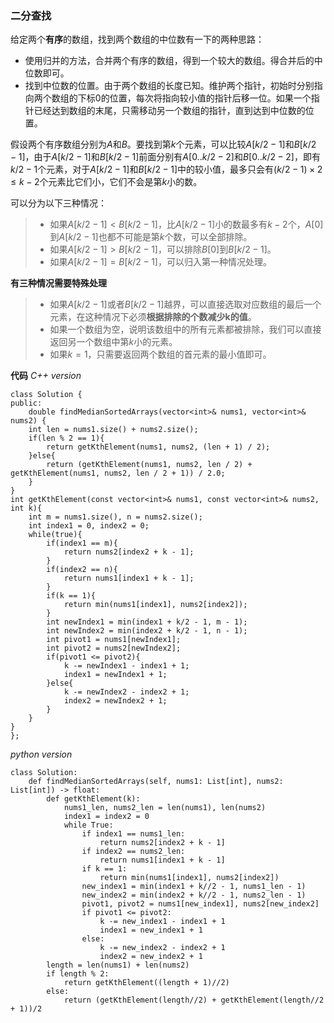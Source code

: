 ### 二分查找
给定两个**有序**的数组，找到两个数组的中位数有一下的两种思路：
- 使用归并的方法，合并两个有序的数组，得到一个较大的数组。得合并后的中位数即可。
- 找到中位数的位置。由于两个数组的长度已知。维护两个指针，初始时分别指向两个数组的下标0的位置，每次将指向较小值的指针后移一位。如果一个指针已经达到数组的末尾，只需移动另一个数组的指针，直到达到中位数的位置。

假设两个有序数组分别为$A$和$B$。要找到第$k$个元素，可以比较$A[k/2-1]$和$B[k/2-1]$，由于$A[k/2-1]$和$B[k/2-1]$前面分别有$A[ 0..k/2-2]$和$B[ 0..k/2-2]$，即有$k/2-1$个元素，对于$A[ k/2-1]$和$B[ k/2-1]$中的较小值，最多只会有$(k/2-1)\times 2\le k-2$个元素比它们小，它们不会是第$k$小的数。

可以分为以下三种情况：
> - 如果$A[k/2-1]<B[k/2-1]$，比$A[k/2-1]$小的数最多有$k-2$个，$A[0]$到$A[k/2-1]$也都不可能是第$k$个数，可以全部排除。
> - 如果$A[k/2-1]>B[k/2-1]$，可以排除$B[0]$到$B[k/2-1]$。
> - 如果$A[k/2-1]=B[k/2-1]$，可以归入第一种情况处理。

**有三种情况需要特殊处理**
> - 如果$A[k/2-1]$或者$B[k/2-1]$越界，可以直接选取对应数组的最后一个元素，在这种情况下必须**根据排除的个数减少k的值**。
> - 如果一个数组为空，说明该数组中的所有元素都被排除，我们可以直接返回另一个数组中第$k$小的元素。
> - 如果$k=1$，只需要返回两个数组的首元素的最小值即可。

**代码**
*C++ version*
```
class Solution {
public:
    double findMedianSortedArrays(vector<int>& nums1, vector<int>& nums2) {
    int len = nums1.size() + nums2.size();
    if(len % 2 == 1){
        return getKthElement(nums1, nums2, (len + 1) / 2);
    }else{
        return (getKthElement(nums1, nums2, len / 2) + getKthElement(nums1, nums2, len / 2 + 1)) / 2.0;
    }
}
int getKthElement(const vector<int>& nums1, const vector<int>& nums2, int k){
    int m = nums1.size(), n = nums2.size();
    int index1 = 0, index2 = 0;
    while(true){
        if(index1 == m){
            return nums2[index2 + k - 1];
        }
        if(index2 == n){
            return nums1[index1 + k - 1];
        }
        if(k == 1){
            return min(nums1[index1], nums2[index2]);
        }
        int newIndex1 = min(index1 + k/2 - 1, m - 1);
        int newIndex2 = min(index2 + k/2 - 1, n - 1);
        int pivot1 = nums1[newIndex1];
        int pivot2 = nums2[newIndex2];
        if(pivot1 <= pivot2){
            k -= newIndex1 - index1 + 1;
            index1 = newIndex1 + 1;
        }else{
            k -= newIndex2 - index2 + 1;
            index2 = newIndex2 + 1;
        }
    }
}
};
```
*python version*
```
class Solution:
    def findMedianSortedArrays(self, nums1: List[int], nums2: List[int]) -> float:
        def getKthElement(k):
            nums1_len, nums2_len = len(nums1), len(nums2)
            index1 = index2 = 0
            while True:
                if index1 == nums1_len:
                    return nums2[index2 + k - 1]
                if index2 == nums2_len:
                    return nums1[index1 + k - 1]
                if k == 1:
                    return min(nums1[index1], nums2[index2])
                new_index1 = min(index1 + k//2 - 1, nums1_len - 1)
                new_index2 = min(index2 + k//2 - 1, nums2_len - 1)
                pivot1, pivot2 = nums1[new_index1], nums2[new_index2]
                if pivot1 <= pivot2:
                    k -= new_index1 - index1 + 1
                    index1 = new_index1 + 1
                else:
                    k -= new_index2 - index2 + 1
                    index2 = new_index2 + 1
        length = len(nums1) + len(nums2)
        if length % 2:
            return getKthElement((length + 1)//2)
        else:
            return (getKthElement(length//2) + getKthElement(length//2 + 1))/2
            
```
